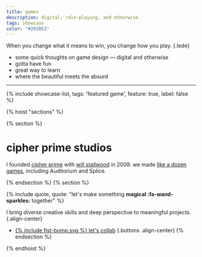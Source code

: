 ```yaml
---
title: games
description: digital, role-playing, and otherwise
tags: showcase
color: "#292B53"
---
```


<!-- tk -->

When you change what it means to win, you change how you play.
{.lede} 

* some quick thoughts on game design — digital and otherwise
* gotta have fun
* great way to learn
* where the beautiful meets the absurd

***

{% include showcase-list, tags: 'featured game', feature: true, label: false %}

{% hoist "sections" %}

{% section %}

# cipher prime studios
I founded [cipher prime](https://www.cipherprime.com) with [will stallwood](https://willstall.com) in 2009. we made [like a dozen games](https://www.cipherprime.com/games), including Auditorium and Splice.



{% endsection %}
{% section %}

{% include quote, quote: "let's make something **magical :fa-wand-sparkles:** together" %}

I bring diverse creative skills and deep perspective to meaningful projects.
{.align-center}

* [{% include fist-bump.svg %} let's collab](/collab)
{.buttons .align-center}
{% endsection %}

{% endhoist %}